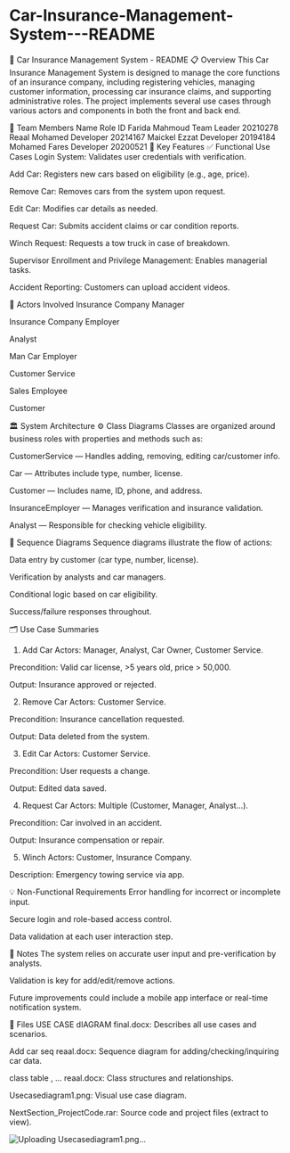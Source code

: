 # Car-Insurance-Management-System---README
🚗 Car Insurance Management System - README
📋 Overview
This Car Insurance Management System is designed to manage the core functions of an insurance company, including registering vehicles, managing customer information, processing car insurance claims, and supporting administrative roles. The project implements several use cases through various actors and components in both the front and back end.

👥 Team Members
Name	Role	ID
Farida Mahmoud	Team Leader	20210278
Reaal Mohamed	Developer	20214167
Maickel Ezzat	Developer	20194184
Mohamed Fares	Developer	20200521
🧠 Key Features
✅ Functional Use Cases
Login System: Validates user credentials with verification.

Add Car: Registers new cars based on eligibility (e.g., age, price).

Remove Car: Removes cars from the system upon request.

Edit Car: Modifies car details as needed.

Request Car: Submits accident claims or car condition reports.

Winch Request: Requests a tow truck in case of breakdown.

Supervisor Enrollment and Privilege Management: Enables managerial tasks.

Accident Reporting: Customers can upload accident videos.

📂 Actors Involved
Insurance Company Manager

Insurance Company Employer

Analyst

Man Car Employer

Customer Service

Sales Employee

Customer

🏛️ System Architecture
⚙️ Class Diagrams
Classes are organized around business roles with properties and methods such as:

CustomerService — Handles adding, removing, editing car/customer info.

Car — Attributes include type, number, license.

Customer — Includes name, ID, phone, and address.

InsuranceEmployer — Manages verification and insurance validation.

Analyst — Responsible for checking vehicle eligibility.

🔁 Sequence Diagrams
Sequence diagrams illustrate the flow of actions:

Data entry by customer (car type, number, license).

Verification by analysts and car managers.

Conditional logic based on car eligibility.

Success/failure responses throughout.

🗂️ Use Case Summaries
1. Add Car
Actors: Manager, Analyst, Car Owner, Customer Service.

Precondition: Valid car license, >5 years old, price > 50,000.

Output: Insurance approved or rejected.

2. Remove Car
Actors: Customer Service.

Precondition: Insurance cancellation requested.

Output: Data deleted from the system.

3. Edit Car
Actors: Customer Service.

Precondition: User requests a change.

Output: Edited data saved.

4. Request Car
Actors: Multiple (Customer, Manager, Analyst...).

Precondition: Car involved in an accident.

Output: Insurance compensation or repair.

5. Winch
Actors: Customer, Insurance Company.

Description: Emergency towing service via app.

💡 Non-Functional Requirements
Error handling for incorrect or incomplete input.

Secure login and role-based access control.

Data validation at each user interaction step.

📝 Notes
The system relies on accurate user input and pre-verification by analysts.

Validation is key for add/edit/remove actions.

Future improvements could include a mobile app interface or real-time notification system.

📎 Files
USE CASE dIAGRAM final.docx: Describes all use cases and scenarios.

Add car seq reaal.docx: Sequence diagram for adding/checking/inquiring car data.

class table , ... reaal.docx: Class structures and relationships.

Usecasediagram1.png: Visual use case diagram.

NextSection_ProjectCode.rar: Source code and project files (extract to view).


![Uploading Usecasediagram1.png…]()
